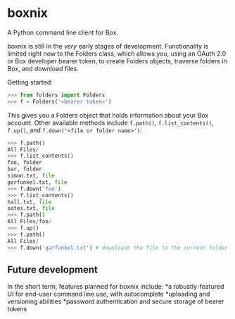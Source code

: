 boxnix
======

A Python command line client for Box.

boxnix is still in the *very* early stages of development. Functionality is limited right now to the Folders class, which allows you, using an OAuth 2.0 or Box developer bearer token, to create Folders objects, traverse folders in Box, and download files.

Getting started:
```python
>>> from folders import Folders
>>> f = Folders('<bearer token>')
```

This gives you a Folders object that holds information about your Box account. Other available methods include `f.path()`, `f.list_contents()`, `f.up()`, and `f.down('<file or folder name>')`:

```python
>>> f.path()
All Files/
>>> f.list_contents()
foo, folder
bar, folder
simon.txt, file
garfunkel.txt, file
>>> f.down('foo')
>>> f.list_contents()
hall.txt, file
oates.txt, file
>>> f.path()
All Files/foo/
>>> f.up()
>>> f.path()
All Files/
>>> f.down('garfunkel.txt') # downloads the file to the current folder
```

Future development
------------------
In the short term, features planned for boxnix include: 
*a robustly-featured UI for end-user command line use, with autocomplete
*uploading and versioning abilities
*password authentication and secure storage of bearer tokens
